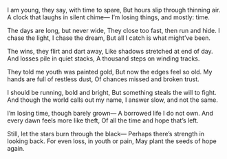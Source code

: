 I am young, they say, with time to spare, 
But hours slip through thinning air. 
A clock that laughs in silent chime— 
I’m losing things, and mostly: time. 


The days are long, but never wide, 
They close too fast, then run and hide. 
I chase the light, I chase the dream, 
But all I catch is what might’ve been. 


The wins, they flirt and dart away,
Like shadows stretched at end of day. 
And losses pile in quiet stacks, 
A thousand steps on winding tracks. 


They told me youth was painted gold,
But now the edges feel so old.
My hands are full of restless dust, 
Of chances missed and broken trust. 


I should be running, bold and bright, 
But something steals the will to fight. 
And though the world calls out my name, 
I answer slow, and not the same. 


I’m losing time, though barely grown— 
A borrowed life I do not own. 
And every dawn feels more like theft, 
Of all the time and hope that’s left. 


Still, let the stars burn through the black— 
Perhaps there’s strength in looking back. 
For even loss, in youth or pain, 
May plant the seeds of hope again.
